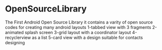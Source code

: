 # OpenSourceLibrary
The First Android Open Source Library
it contains a varity of open source codes for creating many android layouts
1-tabbed view with 3 fragments
2-animated splash screen
3-grid layout with a coordinator layout
4-recyclerview as a list
5-card view with a design suitable for contacts designing
